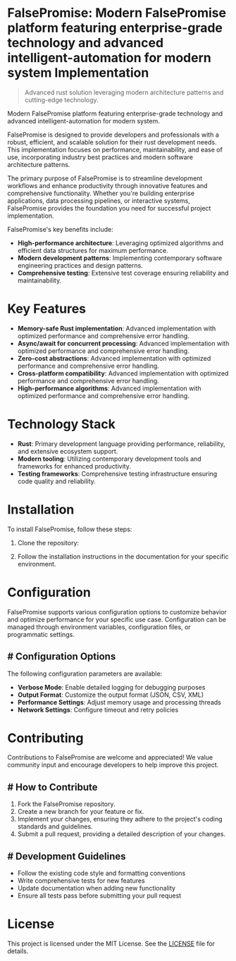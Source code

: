 <!-- fallback_FalsePromise_20250805214315_23448 -->

# FalsePromise: Modern FalsePromise platform featuring enterprise-grade technology and advanced intelligent-automation for modern system Implementation
> Advanced rust solution leveraging modern architecture patterns and cutting-edge technology.

Modern FalsePromise platform featuring enterprise-grade technology and advanced intelligent-automation for modern system.

FalsePromise is designed to provide developers and professionals with a robust, efficient, and scalable solution for their rust development needs. This implementation focuses on performance, maintainability, and ease of use, incorporating industry best practices and modern software architecture patterns.

The primary purpose of FalsePromise is to streamline development workflows and enhance productivity through innovative features and comprehensive functionality. Whether you're building enterprise applications, data processing pipelines, or interactive systems, FalsePromise provides the foundation you need for successful project implementation.

FalsePromise's key benefits include:

* **High-performance architecture**: Leveraging optimized algorithms and efficient data structures for maximum performance.
* **Modern development patterns**: Implementing contemporary software engineering practices and design patterns.
* **Comprehensive testing**: Extensive test coverage ensuring reliability and maintainability.

# Key Features

* **Memory-safe Rust implementation**: Advanced implementation with optimized performance and comprehensive error handling.
* **Async/await for concurrent processing**: Advanced implementation with optimized performance and comprehensive error handling.
* **Zero-cost abstractions**: Advanced implementation with optimized performance and comprehensive error handling.
* **Cross-platform compatibility**: Advanced implementation with optimized performance and comprehensive error handling.
* **High-performance algorithms**: Advanced implementation with optimized performance and comprehensive error handling.

# Technology Stack

* **Rust**: Primary development language providing performance, reliability, and extensive ecosystem support.
* **Modern tooling**: Utilizing contemporary development tools and frameworks for enhanced productivity.
* **Testing frameworks**: Comprehensive testing infrastructure ensuring code quality and reliability.

# Installation

To install FalsePromise, follow these steps:

1. Clone the repository:


2. Follow the installation instructions in the documentation for your specific environment.

# Configuration

FalsePromise supports various configuration options to customize behavior and optimize performance for your specific use case. Configuration can be managed through environment variables, configuration files, or programmatic settings.

## # Configuration Options

The following configuration parameters are available:

* **Verbose Mode**: Enable detailed logging for debugging purposes
* **Output Format**: Customize the output format (JSON, CSV, XML)
* **Performance Settings**: Adjust memory usage and processing threads
* **Network Settings**: Configure timeout and retry policies

# Contributing

Contributions to FalsePromise are welcome and appreciated! We value community input and encourage developers to help improve this project.

## # How to Contribute

1. Fork the FalsePromise repository.
2. Create a new branch for your feature or fix.
3. Implement your changes, ensuring they adhere to the project's coding standards and guidelines.
4. Submit a pull request, providing a detailed description of your changes.

## # Development Guidelines

* Follow the existing code style and formatting conventions
* Write comprehensive tests for new features
* Update documentation when adding new functionality
* Ensure all tests pass before submitting your pull request

# License

This project is licensed under the MIT License. See the [LICENSE](https://github.com/QOZU/FalsePromise/blob/main/LICENSE) file for details.
